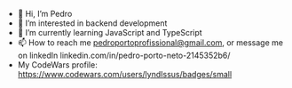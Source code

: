 - 👋 Hi, I’m Pedro
- 👀 I’m interested in backend development
- 🌱 I’m currently learning JavaScript and TypeScript
- 📫 How to reach me pedroportoprofissional@gmail.com, or message me on linkedIn linkedin.com/in/pedro-porto-neto-2145352b6/
- My CodeWars profile: https://www.codewars.com/users/lyndIssus/badges/small

<!---
lyndIssus/lyndIssus is a ✨ special ✨ repository because its `README.md` (this file) appears on your GitHub profile.
You can click the Preview link to take a look at your changes.
--->
